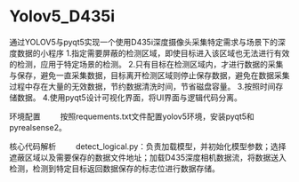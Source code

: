 # Yolov5_D435i
通过YOLOV5与pyqt5实现一个使用D435i深度摄像头采集特定需求与场景下的深度数据的小程序
1.指定需要屏蔽的检测区域，即使目标进入该区域也无法进行有效的检测，应用于特定场景的检测。
2.只有目标在检测区域内，才进行数据的采集与保存，避免一直采集数据，目标离开检测区域则停止保存数据，避免在数据采集过程中存在大量的无效数据，节约数据清洗时间，节省磁盘容量。
3.按照时间存储数据。
4.使用pyqt5设计可视化界面，将UI界面与逻辑代码分离。

环境配置
        按照requements.txt文件配置yolov5环境，安装pyqt5和pyrealsense2。

核心代码解析
        detect_logical.py：负责加载模型，并初始化模型参数；选择遮蔽区域以及需要保存的数据文件地址；加载D435深度相机数据流，将数据送入检测，检测到特定目标返回数据保存的标志位进行数据存储。

​

​